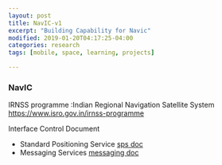 ```yaml
---
layout: post
title: NavIC-v1
excerpt: "Building Capability for Navic"
modified: 2019-01-20T04:17:25-04:00
categories: research
tags: [mobile, space, learning, projects]

---
```


### NavIC
IRNSS programme :Indian Regional Navigation Satellite System
https://www.isro.gov.in/irnss-programme



Interface Control Document
* Standard Positioning Service
[sps doc](https://www.isro.gov.in/sites/default/files/irnss_sps_icd_version1.1-2017.pdf)
* Messaging Services
[messaging doc](https://www.isro.gov.in/sites/default/files/sis_icd_irnss1a_messaging.pdf)
